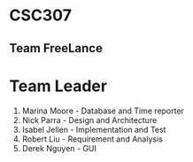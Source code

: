 # CSC307
## Team FreeLance

# Team Leader
1. Marina Moore - Database and Time reporter
2. Nick Parra - Design and Architecture
3. Isabel Jellen - Implementation and Test
4. Robert Liu - Requirement and Analysis
5. Derek Nguyen - GUI



